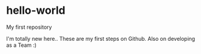 # hello-world
My first repository

I'm totally new here..
These are my first steps on Github.
Also on developing as a Team
:)
